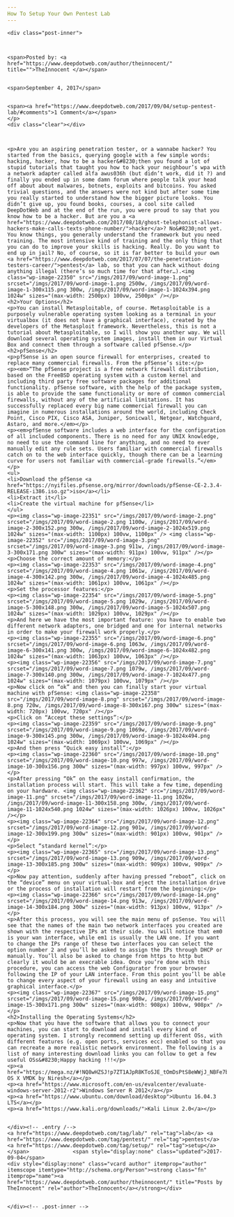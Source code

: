 ```yaml
---
How To Setup Your Own Pentest Lab
---
```

<article class="post-listing post-22346 post type-post status-publish format-standard has-post-thumbnail hentry 
tag-lab tag-pentest tag-setup">
    
    <div class="post-inner">
    
    
        
    <span>Posted by: <a href="https://www.deepdotweb.com/author/theinnocent/" title="">TheInnocent </a></span>
    
    
    <span>September 4, 2017</span>
    
    
    <span><a href="https://www.deepdotweb.com/2017/09/04/setup-pentest-lab/#comments">1 Comment</a></span>
    </p>
    <div class="clear"></div>
    
    
    
    <p>Are you an aspiring penetration tester, or a wannabe hacker? You started from the basics, querying google with a few simple words: hacking, hacker, how to be a hacker&#8230;then you found a lot of stupid tutorials that taught you how to hack your neighbour’s wpa with a network adapter called alfa awus036h (but didn’t work, did it ?) and finally you ended up in some damn forum where people talk your head off about about malwares, botnets, exploits and bitcoins. You asked trivial questions, and the answers were not kind but after some time you really started to understand how the bigger picture looks. You didn’t give up, you found books, courses, a cool site called DeepDotWeb and at the end of the run, you were proud to say that you know how to be a hacker. But are you a <a href="https://www.deepdotweb.com/2017/08/18/ghost-telephonist-allows-hackers-make-calls-texts-phone-number/">hacker</a>? No&#8230;not yet. You know things, you generally understand the framework but you need training. The most intensive kind of training and the only thing that you can do to improve your skills is hacking. Really. Do you want to end up in jail? No, of course, so it is far better to build your own <a href="https://www.deepdotweb.com/2017/07/07/the-penetration-testers-career/">pentest</a> lab, so that you can hack without doing anything illegal (there’s so much time for that after…).<img class="wp-image-22350" src="/imgs/2017/09/word-image-1.png" srcset="/imgs/2017/09/word-image-1.png 2500w, /imgs/2017/09/word-image-1-300x115.png 300w, /imgs/2017/09/word-image-1-1024x394.png 1024w" sizes="(max-width: 2500px) 100vw, 2500px" /></p>
    <h2>Your Options</h2>
    <p>You can install Metasploitable, of course. Metasploitable is a purposely vulnerable operating system looking as a terminal in your virtualbox (it does not have a graphical interface), created by the developers of the Metasploit framework. Nevertheless, this is not a tutorial about Metasploitable, so I will show you another way. We will download several operating system images, install them in our Virtual Box and connect them through a software called pfSense.</p>
    <h2>pfSense</h2>
    <p>pfSense is an open source firewall for enterprises, created to replace many commercial firewalls. From the pfSense’s site:</p>
    <p><em>“The pfSense project is a free network firewall distribution, based on the FreeBSD operating system with a custom kernel and including third party free software packages for additional functionality. pfSense software, with the help of the package system, is able to provide the same functionality or more of common commercial firewalls, without any of the artificial limitations. It has successfully replaced every big name commercial firewall you can imagine in numerous installations around the world, including Check Point, Cisco PIX, Cisco ASA, Juniper, Sonicwall, Netgear, Watchguard, Astaro, and more.</em></p>
    <p><em>pfSense software includes a web interface for the configuration of all included components. There is no need for any UNIX knowledge, no need to use the command line for anything, and no need to ever manually edit any rule sets. Users familiar with commercial firewalls catch on to the web interface quickly, though there can be a learning curve for users not familiar with commercial-grade firewalls.”</em></p>
    <ul>
    <li>Download the pfSense <a href="https://nyifiles.pfsense.org/mirror/downloads/pfSense-CE-2.3.4-RELEASE-i386.iso.gz">iso</a></li>
    <li>Extract it</li>
    <li>Create the virtual machine for pfSense</li>
    </ul>
    <p><img class="wp-image-22351" src="/imgs/2017/09/word-image-2.png" srcset="/imgs/2017/09/word-image-2.png 1100w, /imgs/2017/09/word-image-2-300x152.png 300w, /imgs/2017/09/word-image-2-1024x519.png 1024w" sizes="(max-width: 1100px) 100vw, 1100px" /> <img class="wp-image-22352" src="/imgs/2017/09/word-image-3.png" srcset="/imgs/2017/09/word-image-3.png 911w, /imgs/2017/09/word-image-3-300x171.png 300w" sizes="(max-width: 911px) 100vw, 911px" /></p>
    <p>Choose the correct amount of memory:</p>
    <p><img class="wp-image-22353" src="/imgs/2017/09/word-image-4.png" srcset="/imgs/2017/09/word-image-4.png 1061w, /imgs/2017/09/word-image-4-300x142.png 300w, /imgs/2017/09/word-image-4-1024x485.png 1024w" sizes="(max-width: 1061px) 100vw, 1061px" /></p>
    <p>Set the processor features:</p>
    <p><img class="wp-image-22354" src="/imgs/2017/09/word-image-5.png" srcset="/imgs/2017/09/word-image-5.png 1029w, /imgs/2017/09/word-image-5-300x148.png 300w, /imgs/2017/09/word-image-5-1024x507.png 1024w" sizes="(max-width: 1029px) 100vw, 1029px" /></p>
    <p>And here we have the most important feature: you have to enable two different network adapters, one bridged and one for internal networks in order to make your firewall work properly.</p>
    <p><img class="wp-image-22355" src="/imgs/2017/09/word-image-6.png" srcset="/imgs/2017/09/word-image-6.png 1063w, /imgs/2017/09/word-image-6-300x141.png 300w, /imgs/2017/09/word-image-6-1024x482.png 1024w" sizes="(max-width: 1063px) 100vw, 1063px" /></p>
    <p><img class="wp-image-22356" src="/imgs/2017/09/word-image-7.png" srcset="/imgs/2017/09/word-image-7.png 1079w, /imgs/2017/09/word-image-7-300x140.png 300w, /imgs/2017/09/word-image-7-1024x477.png 1024w" sizes="(max-width: 1079px) 100vw, 1079px" /></p>
    <p>Now click on “ok” and then you can finally start your virtual machine with pfSense: <img class="wp-image-22358" src="/imgs/2017/09/word-image-8.png" srcset="/imgs/2017/09/word-image-8.png 720w, /imgs/2017/09/word-image-8-300x167.png 300w" sizes="(max-width: 720px) 100vw, 720px" /></p>
    <p>Click on “Accept these settings”:</p>
    <p><img class="wp-image-22359" src="/imgs/2017/09/word-image-9.png" srcset="/imgs/2017/09/word-image-9.png 1069w, /imgs/2017/09/word-image-9-300x145.png 300w, /imgs/2017/09/word-image-9-1024x494.png 1024w" sizes="(max-width: 1069px) 100vw, 1069px" /></p>
    <p>And then press “Quick easy install”:</p>
    <p><img class="wp-image-22360" src="/imgs/2017/09/word-image-10.png" srcset="/imgs/2017/09/word-image-10.png 997w, /imgs/2017/09/word-image-10-300x156.png 300w" sizes="(max-width: 997px) 100vw, 997px" /></p>
    <p>After pressing “Ok” on the easy install confirmation, the installation process will start. This will take a few time, depending on your hardware. <img class="wp-image-22362" src="/imgs/2017/09/word-image-11.png" srcset="/imgs/2017/09/word-image-11.png 1026w, /imgs/2017/09/word-image-11-300x158.png 300w, /imgs/2017/09/word-image-11-1024x540.png 1024w" sizes="(max-width: 1026px) 100vw, 1026px" /></p>
    <p><img class="wp-image-22364" src="/imgs/2017/09/word-image-12.png" srcset="/imgs/2017/09/word-image-12.png 901w, /imgs/2017/09/word-image-12-300x199.png 300w" sizes="(max-width: 901px) 100vw, 901px" /></p>
    <p>Select “standard kernel”:</p>
    <p><img class="wp-image-22365" src="/imgs/2017/09/word-image-13.png" srcset="/imgs/2017/09/word-image-13.png 909w, /imgs/2017/09/word-image-13-300x185.png 300w" sizes="(max-width: 909px) 100vw, 909px" /></p>
    <p>Now pay attention, suddenly after having pressed “reboot”, click on the “device” menu on your virtual-box and eject the installation drive or the process of installation will restart from the beginning:</p>
    <p><img class="wp-image-22366" src="/imgs/2017/09/word-image-14.png" srcset="/imgs/2017/09/word-image-14.png 913w, /imgs/2017/09/word-image-14-300x184.png 300w" sizes="(max-width: 913px) 100vw, 913px" /></p>
    <p>After this process, you will see the main menu of psSense. You will see that the names of the main two network interfaces you created are shown with the respective IPs at their side. You will notice that em0 is your wan interface, while em1 is usually the LAN one. If you want to change the IPs range of these two interfaces you can select the option number 2 and you’ll be asked to assign the IPs through DHCP or manually. You’ll also be asked to change from https to http but clearly it would be an execrable idea. Once you’re done with this procedure, you can access the web Configurator from your browser following the IP of your LAN interface. From this point you’ll be able to change every aspect of your firewall using an easy and intuitive graphical interface.</p>
    <p><img class="wp-image-22367" src="/imgs/2017/09/word-image-15.png" srcset="/imgs/2017/09/word-image-15.png 908w, /imgs/2017/09/word-image-15-300x171.png 300w" sizes="(max-width: 908px) 100vw, 908px" /></p>
    <h2>Installing the Operating Systems</h2>
    <p>Now that you have the software that allows you to connect your machines, you can start to download and install every kind of operating system. I strongly recommend setting up different OSs, with different features (e.g. open ports, services ecc) enabled so that you can recreate a more realistic network environment. The following is a list of many interesting download links you can follow to get a few useful OSs&#8230;Happy hacking !!!</p>
    <p><a href="https://mega.nz/#!NQ8wHZSJ!p7ZT1AJpR8KToSJE_tOmDsPtS8eWWjJ_NBFe7bK5qRg">Mac OS X VMDK by Niresh</a></p>
    <p><a href="https://www.microsoft.com/en-us/evalcenter/evaluate-windows-server-2012-r2">Windows Server R 2012</a></p>
    <p><a href="https://www.ubuntu.com/download/desktop">Ubuntu 16.04.3 LTS</a></p>
    <p><a href="https://www.kali.org/downloads/">Kali Linux 2.0</a></p>
    
    
    </div><!-- .entry /-->
    <a href="https://www.deepdotweb.com/tag/lab/" rel="tag">lab</a> <a href="https://www.deepdotweb.com/tag/pentest/" rel="tag">pentest</a> <a href="https://www.deepdotweb.com/tag/setup/" rel="tag">setup</a></span>				<span style="display:none" class="updated">2017-09-04</span>
    <div style="display:none" class="vcard author" itemprop="author" itemscope itemtype="http://schema.org/Person"><strong class="fn" itemprop="name"><a href="https://www.deepdotweb.com/author/theinnocent/" title="Posts by TheInnocent" rel="author">TheInnocent</a></strong></div>
    
    
    </div><!-- .post-inner -->
</article><!-- .post-listing -->

